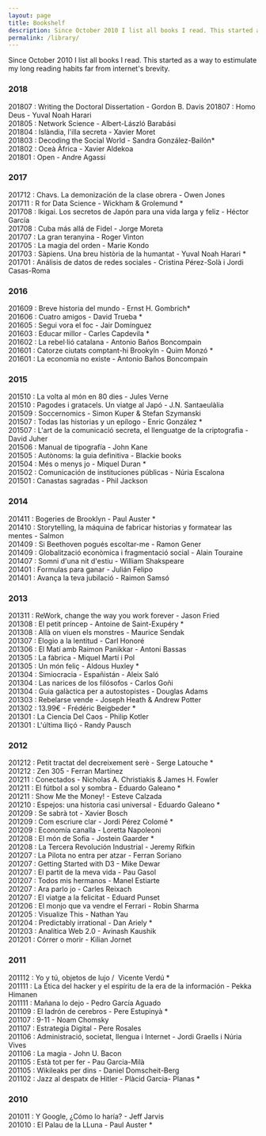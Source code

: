 ```yaml
---
layout: page
title: Bookshelf
description: Since October 2010 I list all books I read. This started as a way to estimulate my long reading habits far from internet's brevity. 
permalink: /library/
---
```

Since October 2010 I list all books I read. This started as a way to estimulate my long reading habits far from internet's brevity. 

### 2018
201807 : Writing the Doctoral Dissertation - Gordon B. Davis
201807 : Homo Deus - Yuval Noah Harari  
201805 : Network Science - Albert-László Barabási  
201804 : Islàndia, l'illa secreta - Xavier Moret  
201803 : Decoding the Social World - Sandra González-Bailón*  
201802 : Oceà Àfrica - Xavier Aldekoa  
201801 : Open - Andre Agassi

### 2017
201712 : Chavs. La demonización de la clase obrera - Owen Jones  
201711 : R for Data Science - Wickham & Grolemund *  
201708 : Ikigai. Los secretos de Japón para una vida larga y feliz - Héctor García  
201708 : Cuba más allá de Fidel - Jorge Moreta  
201707 : La gran teranyina - Roger Vinton  
201705 : La magia del orden - Marie Kondo  
201703 : Sàpiens. Una breu història de la humantat - Yuval Noah Harari *  
201701 : Análisis de datos de redes sociales - Cristina Pérez-Solà i Jordi Casas-Roma  

### 2016  
201609 : Breve historia del mundo - Ernst H. Gombrich*  
201606 : Cuatro amigos - David Trueba *  
201605 : Segui vora el foc - Jair Domínguez  
201603 : Educar millor - Carles Capdevila *  
201602 : La rebel·lió catalana - Antonio Baños Boncompain  
201601 : Catorze ciutats comptant-hi Brookyln - Quim Monzó *  
201601 : La economía no existe - Antonio Baños Boncompain  

### 2015
201510 : La volta al món en 80 dies - Jules Verne  
201510 : Pagodes i gratacels. Un viatge al Japó - J.N. Santaeulàlia  
201509 : Soccernomics - Simon Kuper & Stefan Szymanski  
201507 : Todas las historias y un epílogo - Enric González *  
201507 : L'art de la comunicació secreta, el llenguatge de la criptografia - David Juher  
201506 : Manual de tipografía - John Kane  
201505 : Autònoms: la guia definitiva - Blackie books  
201504 : Més o menys jo - Miquel Duran *  
201502 : Comunicación de instituciones públicas - Núria Escalona  
201501 : Canastas sagradas - Phil Jackson  

### 2014
201411 : Bogeries de Brooklyn - Paul Auster *  
201410 : Storytelling, la máquina de fabricar historias y formatear las mentes - Salmon  
201409 : Si Beethoven pogués escoltar-me - Ramon Gener   
201409 : Globalització econòmica i fragmentació social - Alain Touraine  
201407 : Somni d'una nit d'estiu - William Shakspeare  
201401 : Formulas para ganar - Julián Felipo  
201401 : Avança la teva jubilació - Raimon Samsó  

### 2013
201311 : ReWork, change the way you work forever - Jason Fried  
201308 : El petit príncep - Antoine de Saint-Exupéry *  
201308 : Allà on viuen els monstres - Maurice Sendak   
201307 : Elogio a la lentitud - Carl Honoré   
201306 : El Matí amb Raimon Panikkar - Antoni Bassas  
201305 : La fàbrica  - Miquel Martí i Pol  
201305 : Un món feliç  - Aldous Huxley *  
201304 : Simiocracia - Españistán - Aleix Saló  
201304 : Las narices de los filósofos - Carlos Goñi   
201304 : Guia galàctica per a autostopistes - Douglas Adams  
201303 : Rebelarse vende - Joseph Heath & Andrew Potter  
201302 : 13.99€ - Frédéric Beigbeder *  
201301 : La Ciencia Del Caos - Philip Kotler  
201301 : L'última lliçó - Randy Pausch  

### 2012
201212 : Petit tractat del decreixement serè - Serge Latouche *    
201212 : Zen 305 - Ferran Martínez  
201211 : Conectados - Nicholas A. Christiakis & James H. Fowler  
201211 : El fútbol a sol y sombra - Eduardo Galeano *  
201211 : Show Me the Money! - Esteve Calzada   
201210 : Espejos: una historia casi universal - Eduardo Galeano *  
201209 : Se sabrà tot - Xavier Bosch  
201209 : Com escriure clar - Jordi Pérez Colomé *  
201209 : Economía canalla - Loretta Napoleoni  
201208 : El món de Sofia - Jostein Gaarder *  
201208 : La Tercera Revolución Industrial - Jeremy Rifkin  
201207 : La Pilota no entra per atzar - Ferran Soriano  
201207 : Getting Started with D3 - Mike Dewar  
201207 : El partit de la meva vida - Pau Gasol  
201207 : Todos mis hermanos - Manel Estiarte  
201207 : Ara parlo jo - Carles Reixach  
201207 : El viatge a la felicitat - Eduard Punset  
201206 : El monjo que va vendre el Ferrari - Robin Sharma  
201205 : Visualize This - Nathan Yau  
201204 : Predictably irrational - Dan Ariely *  
201203 : Analítica Web 2.0 - Avinash Kaushik    
201201 : Córrer o morir - Kilian Jornet  

### 2011
201112 : Yo y tú, objetos de lujo /  Vicente Verdú *  
201111 : La Ética del hacker y el espíritu de la era de la información - Pekka Himanen  
201111 : Mañana lo dejo - Pedro García Aguado  
201109 : El ladrón de cerebros - Pere Estupinyà *  
201107 : 9-11 - Noam Chomsky  
201107 : Estrategia Digital - Pere Rosales  
201106 : Administració, societat, llengua i Internet - Jordi Graells i Núria Vives  
201106 : La magia - John U. Bacon  
201105 : Està tot per fer - Pau Garcia-Milà  
201105 : Wikileaks per dins - Daniel Domscheit-Berg  
201102 : Jazz al despatx de Hitler - Plàcid Garcia- Planas *  

### 2010
201011 : Y Google, ¿Cómo lo haría? - Jeff Jarvis  
201010 : El Palau de la LLuna - Paul Auster *  
